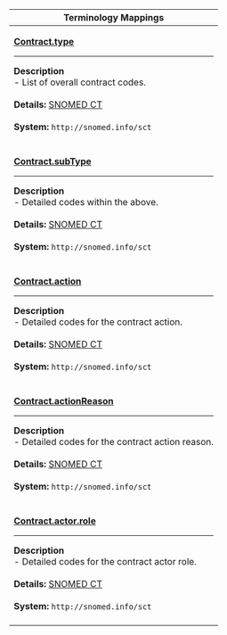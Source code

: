 |Terminology Mappings|
|---|
|<p>**[Contract.type](http://hl7.org/fhir/DSTU2/contract-definitions.html#Contract.type)**<hr>**Description**<br>- List of overall contract codes.<br><br>**Details:** [SNOMED CT](http://hl7.org/fhir/dstu2/snomedct.html)<br><br>**System:** `http://snomed.info/sct`<br><br>|
|<p>**[Contract.subType](http://hl7.org/fhir/DSTU2/contract-definitions.html#Contract.subType)**<hr>**Description**<br>- Detailed codes within the above.<br><br>**Details:** [SNOMED CT](http://hl7.org/fhir/dstu2/snomedct.html)<br><br>**System:** `http://snomed.info/sct`<br><br>|
|<p>**[Contract.action](http://hl7.org/fhir/DSTU2/contract-definitions.html#Contract.action)**<hr>**Description**<br>- Detailed codes for the contract action.<br><br>**Details:** [SNOMED CT](http://hl7.org/fhir/dstu2/snomedct.html)<br><br>**System:** `http://snomed.info/sct`<br><br>|
|<p>**[Contract.actionReason](http://hl7.org/fhir/DSTU2/contract-definitions.html#Contract.actionReason)**<hr>**Description**<br>- Detailed codes for the contract action reason.<br><br>**Details:** [SNOMED CT](http://hl7.org/fhir/dstu2/snomedct.html)<br><br>**System:** `http://snomed.info/sct`<br><br>|
|<p>**[Contract.actor.role](http://hl7.org/fhir/DSTU2/contract-definitions.html#Contract.actor.role)**<hr>**Description**<br>- Detailed codes for the contract actor role.<br><br>**Details:** [SNOMED CT](http://hl7.org/fhir/dstu2/snomedct.html)<br><br>**System:** `http://snomed.info/sct`<br><br>|
